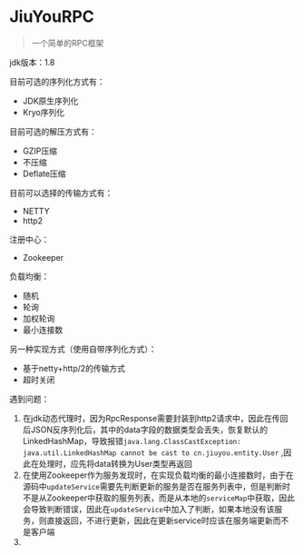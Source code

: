 # JiuYouRPC

> 一个简单的RPC框架

jdk版本：1.8

目前可选的序列化方式有：

- JDK原生序列化
- Kryo序列化

目前可选的解压方式有：

- GZIP压缩
- 不压缩
- Deflate压缩

目前可以选择的传输方式有：

- NETTY
- http2

注册中心：

- Zookeeper

负载均衡：

- 随机
- 轮询
- 加权轮询
- 最小连接数

另一种实现方式（使用自带序列化方式）：

- 基于netty+http/2的传输方式
- 超时关闭

遇到问题：

1. 在jdk动态代理时，因为RpcResponse需要封装到http2请求中，因此在传回后JSON反序列化后，其中的data字段的数据类型会丢失，恢复默认的LinkedHashMap，导致报错`java.lang.ClassCastException: java.util.LinkedHashMap cannot be cast to cn.jiuyou.entity.User`
,因此在处理时，应先将data转换为User类型再返回
2. 在使用Zookeeper作为服务发现时，在实现负载均衡的最小连接数时，由于在源码中`updateService`需要先判断更新的服务是否在服务列表中，但是判断时不是从Zookeeper中获取的服务列表，而是从本地的`serviceMap`中获取，因此会导致判断错误，因此在`updateService`中加入了判断，如果本地没有该服务，则直接返回，不进行更新，因此在更新service时应该在服务端更新而不是客户端
3. 